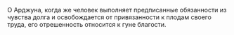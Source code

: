 О Арджуна, когда же человек выполняет предписанные обязанности из чувства долга и освобождается от привязанности к плодам своего труда, его отрешенность относится к гуне благости.